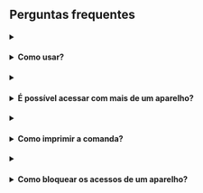 ## Perguntas frequentes

<details>
  <summary><h4><li>Como usar?</li></h4></summary>

  <blockquote></blockquote>
</details>

<details>
  <summary><h4><li>É possível acessar com mais de um aparelho?</li></h4></summary>

  <blockquote><p>Sim! Baixa o aplicativo em todos os aparelhos que precisar e acessa com o mesmo e-mail e senha.</p>
<p>Mesmo a versão gratuita não tem limites de aparelho.</p>
<p>O objetivo do app é resolver o problema que o estabelecimento tem com a comanda de papel, nele dá para pegar o pedido na mesa e receber na cozinha na mesma hora, dando muito mais agilidade no atendimento.</p></blockquote>
</details>

<details>
  <summary><h4><li>Como imprimir a comanda?</li></h4></summary>

## Heading

1. A numbered
2. list
_ With some
_ Sub bullets
</details>

<details>
  <summary><h4><li>Como bloquear os acessos de um aparelho?</li></h4></summary>

## Heading

1. A numbered
2. list
_ With some
_ Sub bullets
</details>
